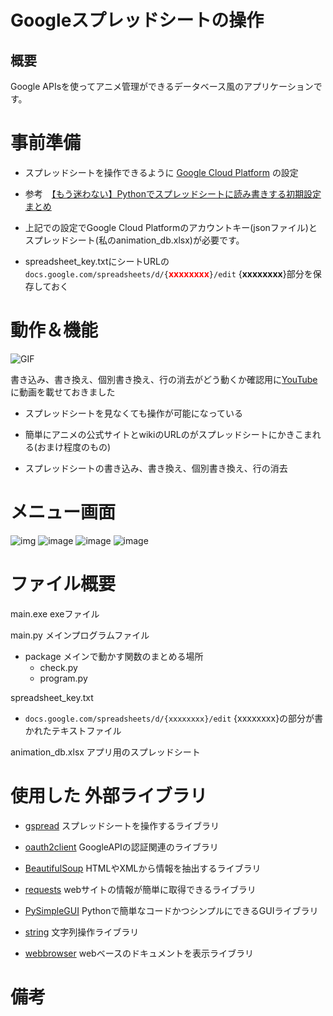 
# Googleスプレッドシートの操作

## 概要
Google APIsを使ってアニメ管理ができるデータベース風のアプリケーションです。


# 事前準備
* スプレッドシートを操作できるように [Google Cloud Platform](https://console.cloud.google.com/apis/library?folder=&organizationId=&project=tidal-mode-303814) の設定

* 参考　[【もう迷わない】Pythonでスプレッドシートに読み書きする初期設定まとめ](https://tanuhack.com/operate-spreadsheet/)

* 上記での設定でGoogle Cloud Platformのアカウントキー(jsonファイル)とスプレッドシート(私のanimation_db.xlsx)が必要です。

* spreadsheet_key.txtにシートURLの
`docs.google.com/spreadsheets/d/{`**<font color="Red">xxxxxxxx</font>**`}/edit`
{**xxxxxxxx**}部分を保存しておく

# 動作＆機能
![GIF](https://user-images.githubusercontent.com/69783019/114362948-dc73e980-9bb2-11eb-91fa-ad4d3c670857.gif)

書き込み、書き換え、個別書き換え、行の消去がどう動くか確認用に[YouTube](https://www.youtube.com/embed/DTH6uXplb9A)に動画を載せておきました

* スプレッドシートを見なくても操作が可能になっている

* 簡単にアニメの公式サイトとwikiのURLのがスプレッドシートにかきこまれる(おまけ程度のもの)

* スプレッドシートの書き込み、書き換え、個別書き換え、行の消去

# メニュー画面
![img](https://user-images.githubusercontent.com/69783019/112752730-5d59af80-900f-11eb-8053-44bacb5e8deb.png)
![image](https://user-images.githubusercontent.com/69783019/112761836-087e5f00-9038-11eb-9b77-dd48e4dffa70.png)
![image](https://user-images.githubusercontent.com/69783019/112761838-0d431300-9038-11eb-90cc-f01bd6e4556c.png)
![image](https://user-images.githubusercontent.com/69783019/112762046-ce618d00-9038-11eb-86b1-4fba53a70f95.png)

# ファイル概要
main.exe exeファイル

main.py メインプログラムファイル

* package メインで動かす関数のまとめる場所
    * check.py
    * program.py

spreadsheet_key.txt 
* `docs.google.com/spreadsheets/d/{xxxxxxxx}/edit`
 {xxxxxxxx}の部分が書かれたテキストファイル


animation_db.xlsx アプリ用のスプレッドシート

# 使用した 外部ライブラリ
* [gspread](https://gspread.readthedocs.io/en/latest/)
 スプレッドシートを操作するライブラリ

* [oauth2client](https://oauth2client.readthedocs.io/en/latest/)
 GoogleAPIの認証関連のライブラリ
* [BeautifulSoup](https://pypi.org/project/beautifulsoup4/)
 HTMLやXMLから情報を抽出するライブラリ
* [requests](https://pypi.org/project/requests/)
 webサイトの情報が簡単に取得できるライブラリ
* [PySimpleGUI](https://pypi.org/project/PySimpleGUI/)
 Pythonで簡単なコードかつシンプルにできるGUIライブラリ
* [string](https://pypi.org/project/strings/)
 文字列操作ライブラリ
* [webbrowser](https://docs.python.org/ja/3/library/webbrowser.html)
 webベースのドキュメントを表示ライブラリ

# 備考
